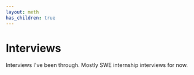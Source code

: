 ```yaml
---
layout: meth
has_children: true
---
```

# Interviews
Interviews I've been through. Mostly SWE internship interviews for now.